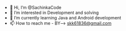 - 👋 Hi, I’m @SachinkaCode
- 👀 I’m interested in Development and solving
- 🌱 I’m currently learning Java and Android development
- 📫 How to reach me - BY--> skk61836@gmail.com

<!---
SachinkaCode/SachinkaCode is a ✨ special ✨ repository because its `README.md` (this file) appears on your GitHub profile.
You can click the Preview link to take a look at your changes.
--->
